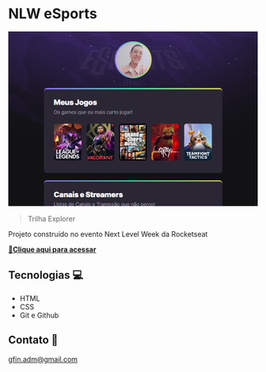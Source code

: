 # NLW eSports 

![preview](./.github/preview.png)

> Trilha Explorer

Projeto construído no evento Next Level Week da Rocketseat

[🔗**Clique aqui para acessar**](https://ngadev23.github.io/NLW-Trilha-Explorer/)



## Tecnologias 💻

- HTML
- CSS
- Git e Github

## Contato 📲

gfin.adm@gmail.com


